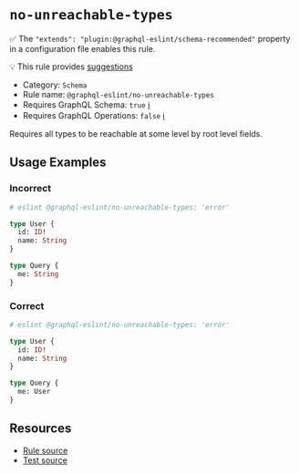 # `no-unreachable-types`

✅ The `"extends": "plugin:@graphql-eslint/schema-recommended"` property in a configuration file
enables this rule.

💡 This rule provides
[suggestions](https://eslint.org/docs/developer-guide/working-with-rules#providing-suggestions)

- Category: `Schema`
- Rule name: `@graphql-eslint/no-unreachable-types`
- Requires GraphQL Schema: `true` [ℹ️](../../README.md#extended-linting-rules-with-graphql-schema)
- Requires GraphQL Operations: `false`
  [ℹ️](../../README.md#extended-linting-rules-with-siblings-operations)

Requires all types to be reachable at some level by root level fields.

## Usage Examples

### Incorrect

```graphql
# eslint @graphql-eslint/no-unreachable-types: 'error'

type User {
  id: ID!
  name: String
}

type Query {
  me: String
}
```

### Correct

```graphql
# eslint @graphql-eslint/no-unreachable-types: 'error'

type User {
  id: ID!
  name: String
}

type Query {
  me: User
}
```

## Resources

- [Rule source](https://github.com/B2o5T/graphql-eslint/tree/master/packages/plugin/src/rules/no-unreachable-types.ts)
- [Test source](https://github.com/B2o5T/graphql-eslint/tree/master/packages/plugin/tests/no-unreachable-types.spec.ts)
